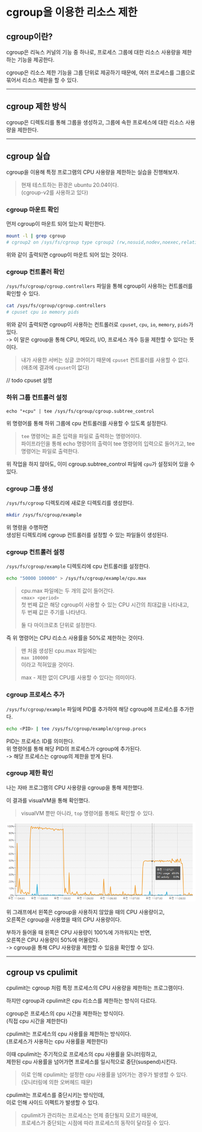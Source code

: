 # cgroup을 이용한 리소스 제한

## cgroup이란?

cgroup은 리눅스 커널의 기능 중 하나로, 프로세스 그룹에 대한 리소스 사용량을 제한하는 기능을 제공한다.  

cgroup은 리소스 제한 기능을 그룹 단위로 제공하기 때문에, 여러 프로세스를 그룹으로 묶어서 리소스 제한을 할 수 있다.

---

## cgroup 제한 방식

cgroup은 디렉토리를 통해 그룹을 생성하고, 그룹에 속한 프로세스에 대한 리소스 사용량을 제한한다.

---

## cgroup 실습

cgroup을 이용해 특정 프로그램의 CPU 사용량을 제한하는 실습을 진행해보자.

> 현재 테스트하는 환경은 ubuntu 20.04이다.  
> (cgroup-v2를 사용하고 있다)

### cgroup 마운트 확인

먼저 cgroup이 마운트 되어 있는지 확인한다.

```bash
mount -l | grep cgroup
# cgroup2 on /sys/fs/cgroup type cgroup2 (rw,nosuid,nodev,noexec,relatime)
```

위와 같이 출력되면 cgroup이 마운트 되어 있는 것이다.

### cgroup 컨트롤러 확인

`/sys/fs/cgroup/cgroup.controllers` 파일을 통해 cgroup이 사용하는 컨트롤러를 확인할 수 있다.

```bash
cat /sys/fs/cgroup/cgroup.controllers
# cpuset cpu io memory pids
```

위와 같이 출력되면 cgroup이 사용하는 컨트롤러로 `cpuset`, `cpu`, `io`, `memory`, `pids`가 있다.  
-> 이 말은 cgroup을 통해 CPU, 메모리, I/O, 프로세스 개수 등을 제한할 수 있다는 뜻이다.

> 내가 사용한 서버는 싱글 코어이기 때문에 `cpuset` 컨트롤러를 사용할 수 없다.  
> (애초에 결과에 `cpuset`이 없다)

// todo cpuset 설명

### 하위 그룹 컨트롤러 설정

`echo "+cpu" | tee /sys/fs/cgroup/cgroup.subtree_control` 

위 명령어를 통해 하위 그룹에 cpu 컨트롤러를 사용할 수 있도록 설정한다.

> `tee` 명령어는 표준 입력을 파일로 출력하는 명령어이다.  
> 파이프라인을 통해 echo 명령어의 출력이 tee 명령어의 입력으로 들어가고, tee 명령어는 파일로 출력한다.

위 작업을 하지 않아도, 이미 cgroup.subtree_control 파일에 `cpu`가 설정되어 있을 수 있다.

### cgroup 그룹 생성

`/sys/fs/cgroup` 디렉토리에 새로운 디렉토리를 생성한다.

```bash
mkdir /sys/fs/cgroup/example
```

위 명령을 수행하면  
생성된 디렉토리에 cgroup 컨트롤러를 설정할 수 있는 파일들이 생성된다.

### cgroup 컨트롤러 설정

`/sys/fs/cgroup/example` 디렉토리에 cpu 컨트롤러를 설정한다.

```bash
echo "50000 100000" > /sys/fs/cgroup/example/cpu.max
```

> cpu.max 파일에는 두 개의 값이 들어간다.  
> `<max> <period>`  
> 첫 번째 값은 해당 cgroup이 사용할 수 있는 CPU 시간의 최대값을 나타내고,  
> 두 번째 값은 주기를 나타낸다.
> 
> 둘 다 마이크로초 단위로 설정한다.

즉 위 명령어는 CPU 리소스 사용률을 50%로 제한하는 것이다.

> 맨 처음 생성된 cpu.max 파일에는  
> `max 100000`  
> 이라고 적혀있을 것이다.
> 
> max - 제한 없이 CPU를 사용할 수 있다는 의미이다.

### cgroup 프로세스 추가

`/sys/fs/cgroup/example` 파일에 PID를 추가하여 해당 cgroup에 프로세스를 추가한다.

```bash
echo <PID> | tee /sys/fs/cgroup/example/cgroup.procs
```

PID는 프로세스 ID를 의미한다.  
위 명령어를 통해 해당 PID의 프로세스가 cgroup에 추가된다.  
-> 해당 프로세스는 cgroup의 제한을 받게 된다.

### cgroup 제한 확인

나는 자바 프로그램의 CPU 사용량을 cgroup을 통해 제한했다.

이 결과를 visualVM을 통해 확인했다.

> visualVM 뿐만 아니라, `top` 명령어를 통해도 확인할 수 있다.

![img.png](../img/cgroup_3.png)

위 그래프에서 왼쪽은 cgroup을 사용하지 않았을 때의 CPU 사용량이고,  
오른쪽은 cgroup을 사용했을 때의 CPU 사용량이다.

부하가 들어올 때 왼쪽은 CPU 사용량이 100%에 가까워지는 반면,  
오른쪽은 CPU 사용량이 50%에 머물렀다.  
-> cgroup을 통해 CPU 사용량을 제한할 수 있음을 확인할 수 있다.

---

## cgroup vs cpulimit

cpulimit는 cgroup 처럼 특정 프로세스의 CPU 사용량을 제한하는 프로그램이다.

하지만 cgroup과 cpulimit은 cpu 리소스를 제한하는 방식이 다르다.

cgroup은 프로세스의 cpu 시간을 제한하는 방식이다.  
(직접 cpu 시간을 제한한다)

cpulimit는 프로세스의 cpu 사용률을 제한하는 방식이다.  
(프로세스가 사용하는 cpu 사용률을 제한한다)

이때 cpulimit는 주기적으로 프로세스의 cpu 사용률을 모니터링하고,  
제한된 cpu 사용률을 넘어가면 프로세스를 일시적으로 중단(suspend)시킨다.

> 이로 인해 cpulimit는 설정한 cpu 사용률을 넘어가는 경우가 발생할 수 있다.  
> (모니터링에 의한 오버헤드 때문)

cpulimit는 프로세스를 중단시키는 방식인데,  
이로 인해 사이드 이펙트가 발생할 수 있다.

> cpulimit가 관리하는 프로세스는 언제 중단될지 모르기 때문에,  
> 프로세스가 중단되는 시점에 따라 프로세스의 동작이 달라질 수 있다.
